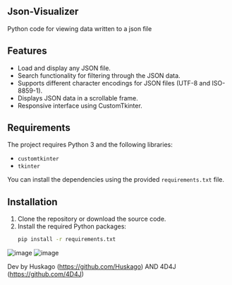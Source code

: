## Json-Visualizer
Python code for viewing data written to a json file

## Features

- Load and display any JSON file.
- Search functionality for filtering through the JSON data.
- Supports different character encodings for JSON files (UTF-8 and ISO-8859-1).
- Displays JSON data in a scrollable frame.
- Responsive interface using CustomTkinter.

## Requirements

The project requires Python 3 and the following libraries:
- `customtkinter`
- `tkinter`

You can install the dependencies using the provided `requirements.txt` file.

## Installation

1. Clone the repository or download the source code.
2. Install the required Python packages:
   ```bash
   pip install -r requirements.txt

![image](https://github.com/user-attachments/assets/d4d637a8-ec0c-4dbf-9fd7-c56b1c2a55a1)
![image](https://github.com/user-attachments/assets/b96a2bfd-aeba-4151-8bd9-c36aea8ee43e)



Dev by Huskago (https://github.com/Huskago) AND 4D4J (https://github.com/4D4J)
